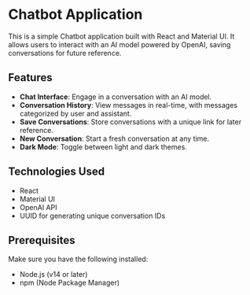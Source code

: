 # Chatbot Application

This is a simple Chatbot application built with React and Material UI. It allows users to interact with an AI model powered by OpenAI, saving conversations for future reference.

## Features

- **Chat Interface**: Engage in a conversation with an AI model.
- **Conversation History**: View messages in real-time, with messages categorized by user and assistant.
- **Save Conversations**: Store conversations with a unique link for later reference.
- **New Conversation**: Start a fresh conversation at any time.
- **Dark Mode**: Toggle between light and dark themes.

## Technologies Used

- React
- Material UI
- OpenAI API
- UUID for generating unique conversation IDs

## Prerequisites

Make sure you have the following installed:

- Node.js (v14 or later)
- npm (Node Package Manager)